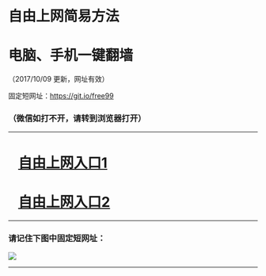 ﻿# 自由上网简易方法

# 电脑、手机一键翻墙

（2017/10/09 更新，网址有效）

固定短网址：https://git.io/free99

### （微信如打不开，请转到浏览器打开）


***





# &nbsp;&nbsp; <a href="http://ft1963130686.fwq-tz-1001.info/fwqtz01.html?t=100900118554 " target="_blank">自由上网入口1</a>
# &nbsp;&nbsp; <a href="http://ft1716916103.fwq-tz-1002.info/fwqtz02.html?t=100900117420 " target="_blank">自由上网入口2</a>
***

### 请记住下图中固定短网址：

<img src="https://s3-us-west-2.amazonaws.com/fwq-1001/yjfq-20170905okok.png" /> 


***

